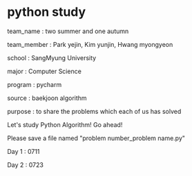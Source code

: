 # python study 
team_name : two summer and one autumn

team_member : Park yejin, Kim yunjin, Hwang myongyeon

school : SangMyung University

major : Computer Science

program : pycharm

source : baekjoon algorithm

purpose : to share the problems which each of us has solved


Let's study Python Algorithm! Go ahead! 

Please save a file named "problem number_problem name.py" 


Day 1 : 0711

Day 2 : 0723
